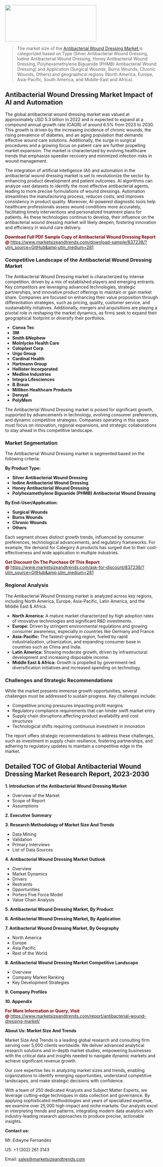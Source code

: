 <img src="https://100x100musica.es/wp-content/uploads/2024/12/Verified-Market-Reports-4-300x120.jpg" alt="" width="300" height="120" class="alignnone size-medium wp-image-100382" /><blockquote><p>The market size of the <a href="https://www.marketsizeandtrends.com/download-sample/837238/?utm_source=GitHub&amp;utm_medium=281" target="_blank">Antibacterial Wound Dressing Market </a>is categorized based on Type (Silver Antibacterial Wound Dressing, lodine Antibacterial Wound Dressing, Honey Antibacterial Wound Dressing, Polyhexamethylene Biguanide (PHMB) Antibacterial Wound Dressing) and Application (Surgical Wounds, Burns Wounds, Chronic Wounds, Others) and geographical regions (North America, Europe, Asia-Pacific, South America, and Middle-East and Africa).</p></blockquote><p><h2>Antibacterial Wound Dressing Market Impact of AI and Automation</h2><p>The global antibacterial wound dressing market was valued at approximately USD 5.3 billion in 2022 and is expected to expand at a compound annual growth rate (CAGR) of around 6.5% from 2023 to 2030. This growth is driven by the increasing incidence of chronic wounds, the rising prevalence of diabetes, and an aging population that demands effective wound care solutions. Additionally, the surge in surgical procedures and a growing focus on patient care are further propelling market expansion. The market is characterized by evolving healthcare trends that emphasize speedier recovery and minimized infection risks in wound management.</p><p>The integration of artificial intelligence (AI) and automation in the antibacterial wound dressing market is set to revolutionize the sector by enhancing product development and patient outcomes. AI algorithms can analyze vast datasets to identify the most effective antibacterial agents, leading to more precise formulations of wound dressings. Automation streamlines the manufacturing process, reduces costs, and improves consistency in product quality. Moreover, AI-powered diagnostic tools help healthcare professionals assess wound conditions more accurately, facilitating timely interventions and personalized treatment plans for patients. As these technologies continue to develop, their influence on the antibacterial wound dressing market will likely deepen, fostering innovation and efficiency in wound care delivery.</p></p><p><strong><span style="color: #800000;">Download Full PDF Sample Copy of Antibacterial Wound Dressing Report @</span>&nbsp;</strong><a href="https://www.marketsizeandtrends.com/download-sample/837238/?utm_source=GitHub&amp;utm_medium=281">https://www.marketsizeandtrends.com/download-sample/837238/?utm_source=GitHub&amp;utm_medium=281</a></p><h3>Competitive Landscape of the Antibacterial Wound Dressing Market</h3><p>The Antibacterial Wound Dressing market is characterized by intense competition, driven by a mix of established players and emerging entrants. Key competitors are leveraging advanced technologies, strategic partnerships, and innovative product offerings to maintain or gain market share. Companies are focused on enhancing their value proposition through differentiation strategies, such as pricing, quality, customer service, and sustainability initiatives. Additionally, mergers and acquisitions are playing a pivotal role in reshaping the market dynamics, as firms seek to expand their geographical footprint or diversify their portfolios.</p><p><strong><p><ul><li>Conva Tec </li><li> 3M </li><li> Smith &Nephew </li><li> Molnlycke Health Care </li><li> Coloplast Corp </li><li> Urgo Group </li><li> Cardinal Health </li><li> Hartmann Group </li><li> Hollister Incorporated </li><li> Medline Industries </li><li> Integra Lifesciences </li><li> B.Braun </li><li> Milliken Healthcare Products </li><li> Deroyal </li><li> PolyMem</p></li></ul></p></strong></p><p>The Antibacterial Wound Dressing market is poised for significant growth, supported by advancements in technology, evolving consumer preferences, and dynamic competitive strategies. Companies operating in this space must focus on innovation, regional expansions, and strategic collaborations to stay ahead in this competitive landscape.</p><h3>Market Segmentation</h3><p>The Antibacterial Wound Dressing market is segmented based on the following criteria:</p><p><strong>By Product Type:</strong></p><p><strong><p><ul><li>Silver Antibacterial Wound Dressing </li><li> lodine Antibacterial Wound Dressing </li><li> Honey Antibacterial Wound Dressing </li><li> Polyhexamethylene Biguanide (PHMB) Antibacterial Wound Dressing</p></li></ul></p></strong></p><p><strong>By End-User/Application:</strong></p><p><strong><p><ul><li>Surgical Wounds </li><li> Burns Wounds </li><li> Chronic Wounds </li><li> Others</p></li></ul></p></strong></p><p>Each segment shows distinct growth trends, influenced by consumer preferences, technological advancements, and regulatory frameworks. For example, the demand for Category A products has surged due to their cost-effectiveness and wide application in multiple industries.</p><p><strong><span style="color: #800000;">Get Discount On The Purchase Of This Report @&nbsp;</span></strong><a href="https://www.marketsizeandtrends.com/ask-for-discount/837238/?utm_source=GitHub&amp;utm_medium=281">https://www.marketsizeandtrends.com/ask-for-discount/837238/?utm_source=GitHub&amp;utm_medium=281</a></p><h3>Regional Analysis</h3><p>The Antibacterial Wound Dressing market is analyzed across key regions, including North America, Europe, Asia-Pacific, Latin America, and the Middle East &amp; Africa.</p><ul><li><strong>North America:</strong> A mature market characterized by high adoption rates of innovative technologies and significant R&amp;D investments.</li><li><strong>Europe:</strong> Driven by stringent environmental regulations and growing consumer awareness, especially in countries like Germany and France.</li><li><strong>Asia-Pacific:</strong> The fastest-growing region, fueled by rapid industrialization, urbanization, and expanding consumer base in countries such as China and India.</li><li><strong>Latin America:</strong> Showing moderate growth, driven by infrastructural development and increasing disposable income.</li><li><strong>Middle East &amp; Africa:</strong> Growth is propelled by government-led diversification initiatives and increased spending on technology.</li></ul><h3>Challenges and Strategic Recommendations</h3><p>While the market presents immense growth opportunities, several challenges must be addressed to sustain progress. Key challenges include:</p><ul><li>Competitive pricing pressures impacting profit margins</li><li>Regulatory compliance requirements that can hinder swift market entry</li><li>Supply chain disruptions affecting product availability and cost structures</li><li>Technological shifts requiring continuous investment in innovation</li></ul><p>The report offers strategic recommendations to address these challenges, such as investment in supply chain resilience, fostering partnerships, and adhering to regulatory updates to maintain a competitive edge in the market.</p><h2>Detailed TOC of Global Antibacterial Wound Dressing Market Research Report, 2023-2030</h2><p><strong>1. Introduction of the Antibacterial Wound Dressing Market</strong></p><ul><li>Overview of the Market</li><li>Scope of Report</li><li>Assumptions&nbsp;</li></ul><p><strong>2. Executive Summary</strong></p><p><strong>3. Research Methodology of <strong>Market Size And Trends</strong></strong></p><ul><li>Data Mining</li><li>Validation</li><li>Primary Interviews</li><li>List of Data Sources&nbsp;</li></ul><p><strong>4. Antibacterial Wound Dressing Market Outlook</strong></p><ul><li>Overview</li><li>Market Dynamics</li><li>Drivers</li><li>Restraints</li><li>Opportunities</li><li>Porters Five Force Model</li><li>Value Chain Analysis&nbsp;</li></ul><p><strong>5. Antibacterial Wound Dressing Market, By Product</strong></p><p><strong>6. Antibacterial Wound Dressing Market, By Application</strong></p><p><strong>7. Antibacterial Wound Dressing Market, By Geography</strong></p><ul><li>North America</li><li>Europe</li><li>Asia Pacific</li><li>Rest of the World&nbsp;</li></ul><p><strong>8. Antibacterial Wound Dressing Market Competitive Landscape</strong></p><ul><li>Overview</li><li>Company Market Ranking</li><li>Key Development Strategies&nbsp;</li></ul><p><strong>9. Company Profiles</strong></p><p><strong>10. Appendix</strong></p><p><strong><span style="color: #800000;">For More Information or Query, Visit @&nbsp;</span></strong><a href="https://www.marketsizeandtrends.com/report/antibacterial-wound-dressing-market/">https://www.marketsizeandtrends.com/report/antibacterial-wound-dressing-market/</a></p><p></p><p><strong>About Us:&nbsp;Market Size And Trends</strong></p><p>Market Size And Trends&nbsp;is a leading global research and consulting firm serving over 5,000 clients worldwide. We deliver advanced analytical research solutions and in-depth market studies, empowering businesses with the critical data and insights needed to navigate dynamic markets and achieve significant revenue growth.</p><p>Our core expertise lies in analyzing market sizes and trends, enabling organizations to identify emerging opportunities, understand competitive landscapes, and make strategic decisions with confidence.</p><p>With a team of 250 dedicated Analysts and Subject Matter Experts, we leverage cutting-edge techniques in data collection and governance. By applying sophisticated methodologies and years of specialized expertise, we examine over 25,000 high-impact and niche markets. Our analysts excel in interpreting trends and patterns, integrating modern data analytics with industry-leading research approaches to produce precise, actionable insights.</p><p><strong>Contact us:</strong></p><p>Mr. Edwyne Fernandes</p><p>US: +1 (302) 261 3143</p><p>Email: <a href="mailto:sales@marketsizeandtrends.com">sales@marketsizeandtrends.com</a>&nbsp;</p>
